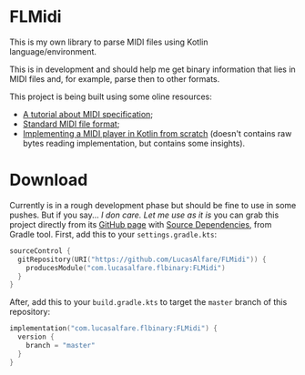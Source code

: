 # FLMidi

This is my own library to parse MIDI files using Kotlin language/environment.

This is in development and should help me get binary information that lies in MIDI files and, for example, parse then to other formats.

This project is being built using some oline resources:
- [A tutorial about MIDI specification](https://www.mobilefish.com/tutorials/midi/midi_quickguide_specification.html);
- [Standard MIDI file format](http://www.music.mcgill.ca/~ich/classes/mumt306/StandardMIDIfileformat.html);
- [Implementing a MIDI player in Kotlin from scratch](https://livecoding-recipes.github.io/midi/kotlin/tracker/2022/08/01/implementing-a-midi-tracker-in-kotlin.html) (doesn't contains raw bytes reading implementation, but contains some insights).

# Download

Currently is in a rough development phase but should be fine to use in some pushes. But if you say... _I don care. Let me use as it is_ you can grab this project directly from its [GitHub page](https://github.com/LucasAlfare/FLMidi) with [Source Dependencies](https://blog.gradle.org/introducing-source-dependencies), from Gradle tool. First, add this to your `settings.gradle.kts`:

```kotlin
sourceControl {
  gitRepository(URI("https://github.com/LucasAlfare/FLMidi")) {
    producesModule("com.lucasalfare.flbinary:FLMidi")
  }
}
```

After, add this to your `build.gradle.kts` to target the `master` branch of this repository:

```kotlin
implementation("com.lucasalfare.flbinary:FLMidi") {
  version {
    branch = "master"
  }
}
```
